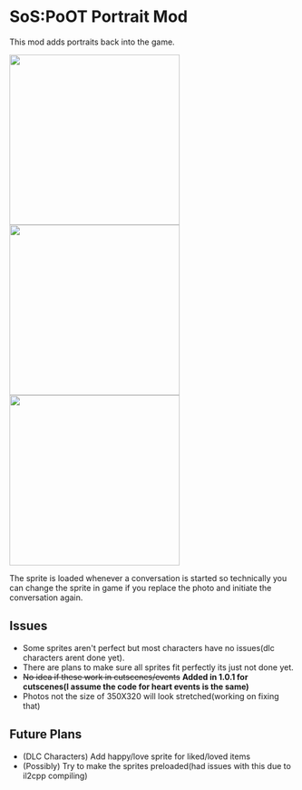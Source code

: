 # SoS:PoOT Portrait Mod

This mod adds portraits back into the game. 

<img src= "https://github.com/Otakubuns/SoSPoOT-Mods/assets/77337386/fe561a5f-61c0-475d-ab98-985d9282d888" width="300"> <img src="https://github.com/Otakubuns/SoSPoOT-Mods/assets/77337386/873c7548-b741-4d88-9f34-954e1654abd4" width="300"> <img src="https://github.com/Otakubuns/SoSPoOT-Mods/assets/77337386/89b96a5b-2312-4583-874a-ef9788465a6e" width="300">




The sprite is loaded whenever a conversation is started so technically you can change the sprite in game if you replace the photo and initiate the conversation again.
## Issues
- Some sprites aren't perfect but most characters have no issues(dlc characters arent done yet).
- There are plans to make sure all sprites fit perfectly its just not done yet.
- ~~No idea if these work in cutscenes/events~~ **Added in 1.0.1 for cutscenes(I assume the code for heart events is the same)**
- Photos not the size of 350X320 will look stretched(working on fixing that)

## Future Plans
- (DLC Characters) Add happy/love sprite for liked/loved items
- (Possibly) Try to make the sprites preloaded(had issues with this due to il2cpp compiling)
